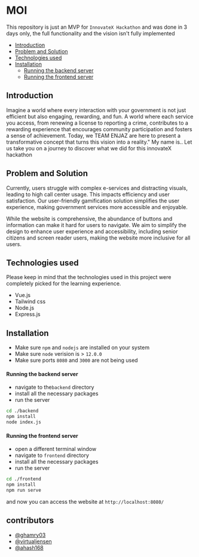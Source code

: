 # MOI
This repository is just an MVP for `InnovateX Hackathon` and was done in 3 days only, the full functionality and the vision isn't fully implemented

- [Introduction](#introduction)
- [Problem and Solution](#problem-and-solution)
- [Technologies used](#technologies-used)
- [Installation](#installation)
    - [Running the backend server](#running-the-backend-server)
    - [Running the frontend server](#running-the-frontend-server)

## Introduction
Imagine a world where every interaction with your government is not just efficient but also engaging, rewarding, and fun. A world where each service you access, from renewing a license to reporting a crime, contributes to a rewarding experience that encourages community participation and fosters a sense of achievement. Today, we TEAM ENJAZ are here to present a transformative concept that turns this vision into a reality." My name is..​
Let us take you on a journey to discover what we did for this innovateX hackathon

## Problem and Solution
Currently, users struggle with complex e-services and distracting visuals, leading to high call center usage. This impacts efficiency and user satisfaction.
Our user-friendly gamification solution simplifies the user experience, making government services more accessible and enjoyable.

While the website is comprehensive, the abundance of buttons and information can make it hard for users to navigate. We aim to simplify the design to enhance user experience and accessibility, including senior citizens and screen reader users, making the website more inclusive for all users.

## Technologies used
Please keep in mind that the technologies used in this project were completely picked for the learning experience.
- Vue.js
- Tailwind css
- Node.js
- Express.js

## Installation
- Make sure `npm` and `nodejs` are installed on your system
- Make sure `node` verision is > `12.0.0`
- Make sure ports `8080` and `3000` are not being used

#### Running the backend server
- navigate to the`backend` directory
- install all the necessary packages
- run the server
```bash
cd ./backend
npm install
node index.js
```

#### Running the frontend server
- open a different terminal window
- navigate to `frontend` directory
- install all  the necessary packages
- run the server
```bash
cd ./frontend
npm install
npm run serve
```

and now you can access the website at `http://localhost:8080/`

## contributors
- [@ghamry03](https://www.github.com/ghamry03/)
- [@virtualjensen](https://github.com/virtualjensen/)
- [@ahash168](https://github.com/ahash168)
